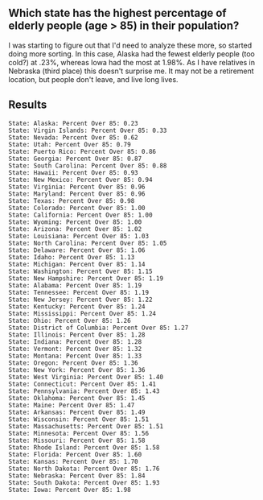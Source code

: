 
## Which state has the highest percentage of elderly people (age > 85) in their population?

I was starting to figure out that I'd need to analyze these more, so started doing more sorting.  In this case, Alaska
had the fewest elderly people (too cold?) at .23%, whereas Iowa had the most at 1.98%.  As I have relatives in Nebraska
 (third place) this doesn't surprise me.  It may not be a retirement location, but people don't leave, and live long
 lives.

## Results

    State: Alaska: Percent Over 85: 0.23
    State: Virgin Islands: Percent Over 85: 0.33
    State: Nevada: Percent Over 85: 0.62
    State: Utah: Percent Over 85: 0.79
    State: Puerto Rico: Percent Over 85: 0.86
    State: Georgia: Percent Over 85: 0.87
    State: South Carolina: Percent Over 85: 0.88
    State: Hawaii: Percent Over 85: 0.93
    State: New Mexico: Percent Over 85: 0.94
    State: Virginia: Percent Over 85: 0.96
    State: Maryland: Percent Over 85: 0.96
    State: Texas: Percent Over 85: 0.98
    State: Colorado: Percent Over 85: 1.00
    State: California: Percent Over 85: 1.00
    State: Wyoming: Percent Over 85: 1.00
    State: Arizona: Percent Over 85: 1.02
    State: Louisiana: Percent Over 85: 1.03
    State: North Carolina: Percent Over 85: 1.05
    State: Delaware: Percent Over 85: 1.06
    State: Idaho: Percent Over 85: 1.13
    State: Michigan: Percent Over 85: 1.14
    State: Washington: Percent Over 85: 1.15
    State: New Hampshire: Percent Over 85: 1.19
    State: Alabama: Percent Over 85: 1.19
    State: Tennessee: Percent Over 85: 1.19
    State: New Jersey: Percent Over 85: 1.22
    State: Kentucky: Percent Over 85: 1.24
    State: Mississippi: Percent Over 85: 1.24
    State: Ohio: Percent Over 85: 1.26
    State: District of Columbia: Percent Over 85: 1.27
    State: Illinois: Percent Over 85: 1.28
    State: Indiana: Percent Over 85: 1.28
    State: Vermont: Percent Over 85: 1.32
    State: Montana: Percent Over 85: 1.33
    State: Oregon: Percent Over 85: 1.36
    State: New York: Percent Over 85: 1.36
    State: West Virginia: Percent Over 85: 1.40
    State: Connecticut: Percent Over 85: 1.41
    State: Pennsylvania: Percent Over 85: 1.43
    State: Oklahoma: Percent Over 85: 1.45
    State: Maine: Percent Over 85: 1.47
    State: Arkansas: Percent Over 85: 1.49
    State: Wisconsin: Percent Over 85: 1.51
    State: Massachusetts: Percent Over 85: 1.51
    State: Minnesota: Percent Over 85: 1.56
    State: Missouri: Percent Over 85: 1.58
    State: Rhode Island: Percent Over 85: 1.58
    State: Florida: Percent Over 85: 1.60
    State: Kansas: Percent Over 85: 1.70
    State: North Dakota: Percent Over 85: 1.76
    State: Nebraska: Percent Over 85: 1.84
    State: South Dakota: Percent Over 85: 1.93
    State: Iowa: Percent Over 85: 1.98